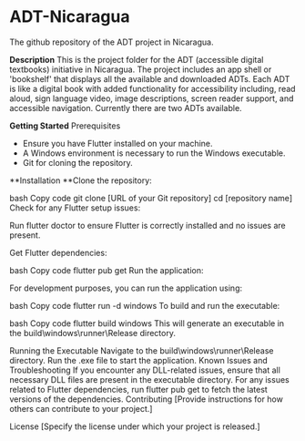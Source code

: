 # ADT-Nicaragua
The github repository of the ADT project in Nicaragua.

**Description**
This is the project folder for the ADT (accessible digital textbooks) initiative in Nicaragua. The project includes an app shell or 'bookshelf' that displays all the available and downloaded ADTs. Each ADT is like a digital book with added functionality for accessibility including, read aloud, sign language video, image descriptions, screen reader support, and accessible navigation. Currently there are two ADTs available.

**Getting Started**
Prerequisites
- Ensure you have Flutter installed on your machine.
- A Windows environment is necessary to run the Windows executable.
- Git for cloning the repository.

**Installation
**Clone the repository:

bash
Copy code
git clone [URL of your Git repository]
cd [repository name]
Check for any Flutter setup issues:

Run flutter doctor to ensure Flutter is correctly installed and no issues are present.

Get Flutter dependencies:

bash
Copy code
flutter pub get
Run the application:

For development purposes, you can run the application using:

bash
Copy code
flutter run -d windows
To build and run the executable:

bash
Copy code
flutter build windows
This will generate an executable in the build\windows\runner\Release directory.

Running the Executable
Navigate to the build\windows\runner\Release directory.
Run the .exe file to start the application.
Known Issues and Troubleshooting
If you encounter any DLL-related issues, ensure that all necessary DLL files are present in the executable directory.
For any issues related to Flutter dependencies, run flutter pub get to fetch the latest versions of the dependencies.
Contributing
[Provide instructions for how others can contribute to your project.]

License
[Specify the license under which your project is released.]


